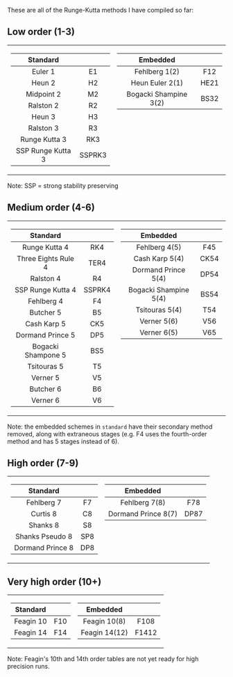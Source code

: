 These are all of the Runge-Kutta methods I have compiled so far:

## Low order (1-3)
<table>
<tr valign="top"><td>

|      Standard       |        |
|:-------------------:|:------:|
| Euler 1             | E1     |
| Heun 2              | H2     |
| Midpoint 2          | M2     |
| Ralston 2           | R2     |
| Heun 3              | H3     |
| Ralston 3           | R3     |
| Runge Kutta 3       | RK3    |
| SSP Runge Kutta 3   | SSPRK3 |

</td><td valign="top">

|      Embedded         |      |
|:---------------------:|:----:|
| Fehlberg 1(2)         | F12  |
| Heun Euler 2(1)       | HE21 |
| Bogacki Shampine 3(2) | BS32 |

</td></tr> </table>

Note: SSP = strong stability preserving

## Medium order (4-6)
<table>
<tr valign="top"><td>

|      Standard       |        |
|:-------------------:|:------:|
| Runge Kutta 4       | RK4    |
| Three Eights Rule 4 | TER4   |
| Ralston 4           | R4     |
| SSP Runge Kutta 4   | SSPRK4 |
| Fehlberg 4          | F4     |
| Butcher 5           | B5     |
| Cash Karp 5         | CK5    |
| Dormand Prince 5    | DP5    |
| Bogacki Shampone 5  | BS5    |
| Tsitouras 5         | T5     |
| Verner 5            | V5     |
| Butcher 6           | B6     |
| Verner 6            | V6     |
  
</td><td valign="top">

|      Embedded         |      |
|:---------------------:|:----:|
| Fehlberg 4(5)         | F45  |
| Cash Karp 5(4)        | CK54 |
| Dormand Prince 5(4)   | DP54 |
| Bogacki Shampine 5(4) | BS54 |
| Tsitouras 5(4)        | T54  |
| Verner 5(6)           | V56  |
| Verner 6(5)           | V65  |

</td></tr> </table>

Note: the embedded schemes in `standard` have their secondary method removed, along with extraneous stages (e.g. F4 uses the fourth-order method and has 5 stages instead of 6). 

## High order (7-9)
<table>
<tr valign="top"><td>

|      Standard       |      |
|:-------------------:|:----:|
| Fehlberg 7          | F7   |
| Curtis 8            | C8   |
| Shanks 8            | S8   |
| Shanks Pseudo 8     | SP8  |
| Dormand Prince 8    | DP8  |

</td><td valign="top">

|      Embedded         |      |
|:---------------------:|:----:|
| Fehlberg 7(8)         | F78  |
| Dormand Prince 8(7)   | DP87 |

</td></tr> </table>


## Very high order (10+)
<table>
<tr valign="top"><td>

|      Standard       |      |
|:-------------------:|:----:|
| Feagin 10           | F10  |
| Feagin 14           | F14  |

</td><td valign="top">

|      Embedded         |      |
|:---------------------:|:----:|
| Feagin 10(8)          | F108 |
| Feagin 14(12)         | F1412|

</td></tr> </table>

Note: Feagin's 10th and 14th order tables are not yet ready for high precision runs.
